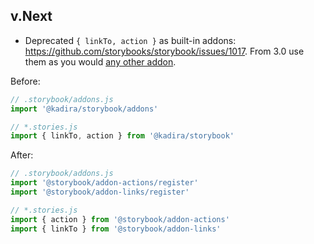 ## v.Next

-   Deprecated `{ linkTo, action }` as built-in addons: <https://github.com/storybooks/storybook/issues/1017>. From 3.0 use them as you would [any other addon](https://storybook.js.org/docs/react-storybook/addons/using-addons/).

Before:

```js
// .storybook/addons.js
import '@kadira/storybook/addons'

// *.stories.js
import { linkTo, action } from '@kadira/storybook'
```

After:

```js
// .storybook/addons.js
import '@storybook/addon-actions/register'
import '@storybook/addon-links/register'

// *.stories.js
import { action } from '@storybook/addon-actions'
import { linkTo } from '@storybook/addon-links'
```
